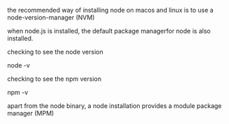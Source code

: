 the recommended way of installing node on
macos and linux is
to use a node-version-manager (NVM)

when node.js is installed, the default
package managerfor node is also installed.


checking to see the node version

node -v


checking to see the npm version

npm -v


apart from the node binary, a node installation
provides a module package manager (MPM)



